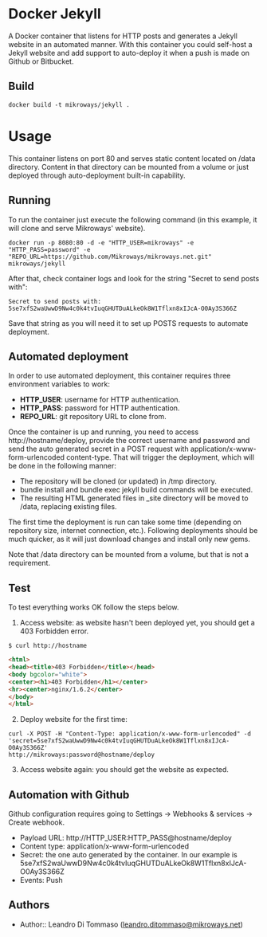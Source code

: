 # Docker Jekyll

A Docker container that listens for HTTP posts and generates a Jekyll website
in an automated manner. With this container you could self-host a Jekyll website
and add support to auto-deploy it when a push is made on Github or Bitbucket.

## Build

```
docker build -t mikroways/jekyll .
```

# Usage

This container listens on port 80 and serves static content located on /data
directory. Content in that directory can be mounted from a volume or just
deployed through auto-deployment built-in capability.

## Running

To run the container just execute the following command (in this example, it
will clone and serve Mikroways' website).

```
docker run -p 8080:80 -d -e "HTTP_USER=mikroways" -e "HTTP_PASS=password" -e
"REPO_URL=https://github.com/Mikroways/mikroways.net.git" mikroways/jekyll
```

After that, check container logs and look for the string "Secret to send posts
with":

```
Secret to send posts with:
5se7xfS2waUwwD9Nw4c0k4tvIuqGHUTDuALkeOk8W1Tflxn8xIJcA-O0Ay3S366Z
```

Save that string as you will need it to set up POSTS requests to automate
deployment.

## Automated deployment

In order to use automated deployment, this container requires three environment
variables to work:

* **HTTP_USER**: username for HTTP authentication.
* **HTTP_PASS**: password for HTTP authentication.
* **REPO_URL**: git repository URL to clone from.

Once the container is up and running, you need to access http://hostname/deploy,
provide the correct username and password and send the auto generated secret in
a POST request with application/x-www-form-urlencoded content-type. That will
trigger the deployment, which will be done in the following manner:

* The repository will be cloned (or updated) in /tmp directory.
* bundle install and bundle exec jekyll build commands will be executed.
* The resulting HTML generated files in _site directory will be moved to /data,
  replacing existing files.

The first time the deployment is run can take some time (depending on repository
size, internet connection, etc.). Following deployments should be much quicker,
as it will just download changes and install only new gems.

Note that /data directory can be mounted from a volume, but that is not a
requirement.

## Test

To test everything works OK follow the steps below.

1. Access website: as website hasn't been deployed yet, you should get a 403
Forbidden error.

```
$ curl http://hostname
```

```html
<html>
<head><title>403 Forbidden</title></head>
<body bgcolor="white">
<center><h1>403 Forbidden</h1></center>
<hr><center>nginx/1.6.2</center>
</body>
</html>
```

2. Deploy website for the first time:

```
curl -X POST -H "Content-Type: application/x-www-form-urlencoded" -d
'secret=5se7xfS2waUwwD9Nw4c0k4tvIuqGHUTDuALkeOk8W1Tflxn8xIJcA-O0Ay3S366Z'
http://mikroways:password@hostname/deploy
```

3. Access website again: you should get the website as expected.

## Automation with Github

Github configuration requires going to Settings -> Webhooks & services -> Create
webhook.

* Payload URL: http://HTTP_USER:HTTP_PASS@hostname/deploy
* Content type: application/x-www-form-urlencoded
* Secret: the one auto generated by the container. In our example is
  5se7xfS2waUwwD9Nw4c0k4tvIuqGHUTDuALkeOk8W1Tflxn8xIJcA-O0Ay3S366Z
* Events: Push

## Authors

* Author:: Leandro Di Tommaso (<leandro.ditommaso@mikroways.net>)
